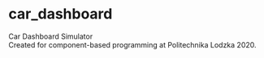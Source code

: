 # car_dashboard
Car Dashboard Simulator <br>
Created for component-based programming at Politechnika Lodzka 2020.
